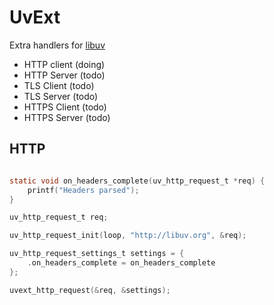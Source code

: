 # UvExt

Extra handlers for [libuv](https://github.com/libuv/libuv)

- HTTP client (doing)
- HTTP Server (todo)
- TLS Client (todo)
- TLS Server (todo)
- HTTPS Client (todo)
- HTTPS Server (todo)


## HTTP

```c

static void on_headers_complete(uv_http_request_t *req) {
    printf("Headers parsed");
}

uv_http_request_t req;

uv_http_request_init(loop, "http://libuv.org", &req);

uv_http_request_settings_t settings = {
    .on_headers_complete = on_headers_complete
};

uvext_http_request(&req, &settings);



```